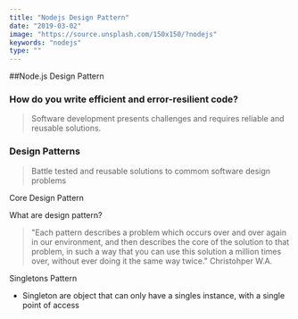 ```yaml
---
title: "Nodejs Design Pattern"
date: "2019-03-02"
image: "https://source.unsplash.com/150x150/?nodejs"
keywords: "nodejs"
type: ""
---
```


##Node.js Design Pattern

### How do you write efficient and error-resilient code?

> Software development presents challenges and requires reliable and reusable solutions.

### Design Patterns

> Battle tested and reusable solutions to commom software design problems

Core Design Pattern

What are design pattern?

> "Each pattern describes a problem which occurs over and over again in our environment, and then describes the core of the solution to that problem, in such a way that you can use this solution a million times over, without ever doing it the same way twice." Christohper W.A.

Singletons Pattern

- Singleton are object that can only have a singles instance, with a single point of access






